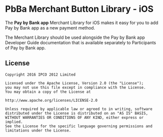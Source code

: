 # PbBa Merchant Button Library - iOS

The **Pay by Bank app** Merchant Library for iOS makes it easy for you to add Pay by Bank app as a new payment method.

The Merchant Library should be used alongside the Pay by Bank app Developer Guide documentation that is available separately to Participants of Pay by Bank app.


## License

```
Copyright 2016 IPCO 2012 Limited

Licensed under the Apache License, Version 2.0 (the "License");
you may not use this file except in compliance with the License.
You may obtain a copy of the License at

http://www.apache.org/licenses/LICENSE-2.0

Unless required by applicable law or agreed to in writing, software
distributed under the License is distributed on an "AS IS" BASIS,
WITHOUT WARRANTIES OR CONDITIONS OF ANY KIND, either express or implied.
See the License for the specific language governing permissions and
limitations under the License.
```
